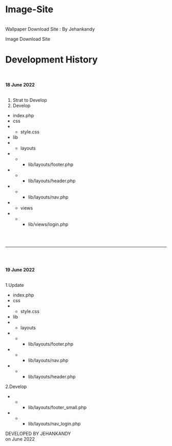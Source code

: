 # Image-Site
<br>
Wallpaper Download Site : By Jehankandy
<br>

Image Download Site <br>
# Development History
<br><br>
<b>18 June 2022</b>
<br><br>
1. Strat to Develop
2. Develop
  - index.php
  - css
  - - style.css
  - lib
  - - layouts
  - - - lib/layouts/footer.php
  - - - lib/layouts/header.php
  - - - lib/layouts/nav.php
  - - views
  - - - lib/views/login.php 

<br><br>
<hr>
<br><br>

<b>19 June 2022</b>
<br><br>
  
1.Update
  - index.php
  - css
  - - style.css
  - lib
  - - layouts
  - - - lib/layouts/footer.php
  - - - lib/layouts/nav.php
  - - - lib/layouts/header.php

2.Develop
  - - - lib/layouts/footer_small.php
  - - - lib/layouts/nav_login.php




DEVELOPED BY JEHANKANDY <br>
on June 2022


